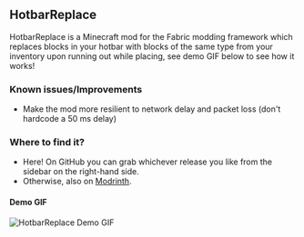 ## HotbarReplace

HotbarReplace is a Minecraft mod for the Fabric modding framework which replaces blocks in your hotbar with blocks of the same type from your inventory upon running out while placing, see demo GIF below to see how it works!

### Known issues/Improvements

* Make the mod more resilient to network delay and packet loss (don't hardcode a 50 ms delay)

### Where to find it?

- Here! On GitHub you can grab whichever release you like from the sidebar on the right-hand side.
- Otherwise, also on [Modrinth](https://modrinth.com/mod/hotbarreplace).

#### Demo GIF

![HotbarReplace Demo GIF](./docs/hotbarreplace-demo.gif)
